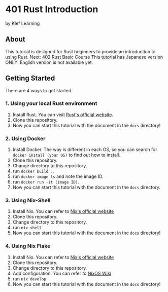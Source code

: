 # 401 Rust Introduction

by Klef Learning

## About

This tutorial is designed for Rust beginners to provide an introduction to using Rust.
Next: 402 Rust Basic Course
This tutorial has Japanese version ONLY. English version is not available yet.

## Getting Started

There are 4 ways to get started.

### 1. Using your local Rust environment

1. Install Rust. You can visit [Rust's official website](https://www.rust-lang.org/tools/install).
2. Clone this repository.
3. Now you can start this tutorial with the document in the `docs` directory!

### 2. Using Docker

1. Install Docker. The way is different in each OS, so you can search for `docker install (your OS)` to find out how to install.
2. Clone this repository.
3. Change directory to this repository.
4. run `docker build .`.
5. run `docker image ls` and note the image ID.
6. run `docker run -it (image ID)`.
7. Now you can start this tutorial with the document in the `docs` directory.

### 3. Using Nix-Shell

1. Install Nix. You can refer to [Nix's official website](https://nixos.org/download/)
2. Clone this repository.
3. Change directory to this repository.
4. run `nix-shell`
5. Now you can start this tutorial with the document in the `docs` directory!

### 4. Using Nix Flake

1. Install Nix. You can refer to [Nix's official website](https://nixos.org/download/)
2. Clone this repository.
3. Change directory to this repository.
4. Add configuration. You can refer to [NixOS Wiki](https://nixos.wiki/wiki/Flakes)
4. run `nix develop`
5. Now you can start this tutorial with the document in the `docs` directory!
